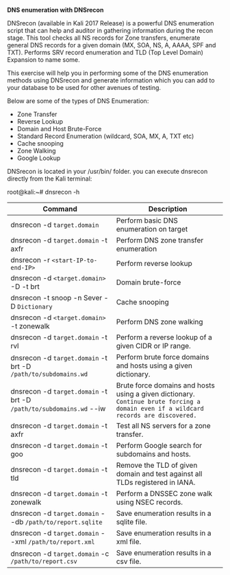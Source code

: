 **DNS enumeration with DNSrecon**

DNSrecon (available in Kali 2017 Release) is a powerful DNS enumeration script that can help and auditor in gathering information during the recon stage. This tool checks all NS records for Zone transfers, enumerate general DNS records for a given domain (MX, SOA, NS, A, AAAA, SPF and TXT). Performs SRV record enumeration and TLD (Top Level Domain) Expansion to name some.

This exercise will help you in performing some of the DNS enumeration methods using DNSrecon and generate information which you can add to your database to be used for other avenues of testing.

Below are some of the types of DNS Enumeration:

- Zone Transfer
- Reverse Lookup
- Domain and Host Brute-Force 
- Standard Record Enumeration (wildcard, SOA, MX, A, TXT etc)
- Cache snooping
- Zone Walking
- Google Lookup

DNSrecon is located in your /usr/bin/ folder. you can execute dnsrecon directly from the Kali terminal:

root@kali:~# dnsrecon -h

|Command|Description|
|-----|-----|
|dnsrecon -d ```target.domain```|Perform basic DNS enumeration on target|
|dnsrecon -d ```target.domain``` -t axfr|Perform DNS zone transfer enumeration|
|dnsrecon -r ```<start-IP-to-end-IP>``` |Perform reverse lookup|
|dnsrecon -d ```<target.domain>``` -D <namelist> -t brt |Domain brute-force|
|dnsrecon -t snoop -n Sever -D ```Dictionary``` |Cache snooping|
|dnsrecon -d ```<target.domain>``` -t zonewalk | Perform DNS zone walking|
|dnsrecon -d ```target.domain``` -t rvl| Perform a reverse lookup of a given CIDR or IP range.|
|dnsrecon -d ```target.domain``` -t brt -D ```/path/to/subdomains.wd```|Perform brute force domains and hosts using a given dictionary.|
|dnsrecon -d ```target.domain``` -t brt -D ```/path/to/subdomains.wd``` --iw|Brute force domains and hosts using a given dictionary. `Continue brute forcing a domain even if a wildcard records are discovered.`|
|dnsrecon -d ```target.domain``` -t axfr|Test all NS servers for a zone transfer.|
|dnsrecon -d ```target.domain``` -t goo|Perform Google search for subdomains and hosts.|
|dnsrecon -d ```target.domain``` -t tld|Remove the TLD of given domain and test against all TLDs registered in IANA.|
|dnsrecon -d ```target.domain``` -t zonewalk|Perform a DNSSEC zone walk using NSEC records.|
|dnsrecon -d ```target.domain``` --db ```/path/to/report.sqlite```|Save enumeration results in a sqlite file.|
|dnsrecon -d ```target.domain``` --xml ```/path/to/report.xml```|Save enumeration results in a xml file.|
|dnsrecon -d ```target.domain``` -c ```/path/to/report.csv```|Save enumeration results in a csv file.|

